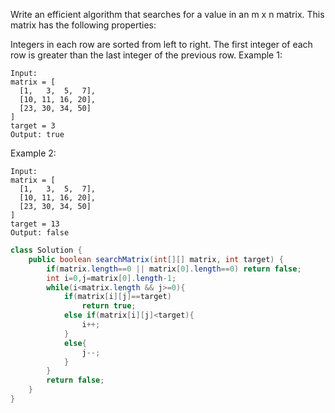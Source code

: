 Write an efficient algorithm that searches for a value in an m x n matrix. This matrix has the following properties:

Integers in each row are sorted from left to right.
The first integer of each row is greater than the last integer of the previous row.
Example 1:
```
Input:
matrix = [
  [1,   3,  5,  7],
  [10, 11, 16, 20],
  [23, 30, 34, 50]
]
target = 3
Output: true
```
Example 2:
```
Input:
matrix = [
  [1,   3,  5,  7],
  [10, 11, 16, 20],
  [23, 30, 34, 50]
]
target = 13
Output: false
```
```java
class Solution {
    public boolean searchMatrix(int[][] matrix, int target) {
        if(matrix.length==0 || matrix[0].length==0) return false;
        int i=0,j=matrix[0].length-1;
        while(i<matrix.length && j>=0){
            if(matrix[i][j]==target)
                return true;
            else if(matrix[i][j]<target){
                i++;
            }
            else{
                j--;
            }
        }
        return false;
    }
}
```
